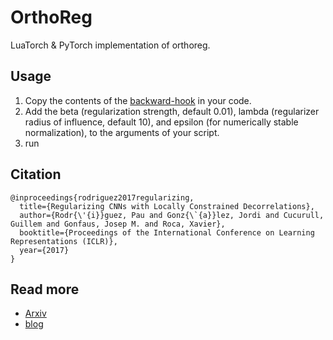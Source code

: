 # OrthoReg
LuaTorch & PyTorch implementation of orthoreg.

## Usage
1. Copy the contents of the [backward-hook](https://github.com/prlz77/orthoreg/blob/master/backward-hook.lua) in your code.
2. Add the beta (regularization strength, default 0.01), lambda (regularizer radius of influence, default 10), and epsilon (for numerically stable normalization), to the arguments of your script.
3. run

## Citation
```
@inproceedings{rodriguez2017regularizing,
  title={Regularizing CNNs with Locally Constrained Decorrelations},
  author={Rodr{\'{i}}guez, Pau and Gonz{\`{a}}lez, Jordi and Cucurull, Guillem and Gonfaus, Josep M. and Roca, Xavier},
  booktitle={Proceedings of the International Conference on Learning Representations (ICLR)},
  year={2017}
}
```

## Read more
* [Arxiv](https://arxiv.org/abs/1611.01967v2)
* [blog](https://prlz77.github.io/iclr2017-paper/)
